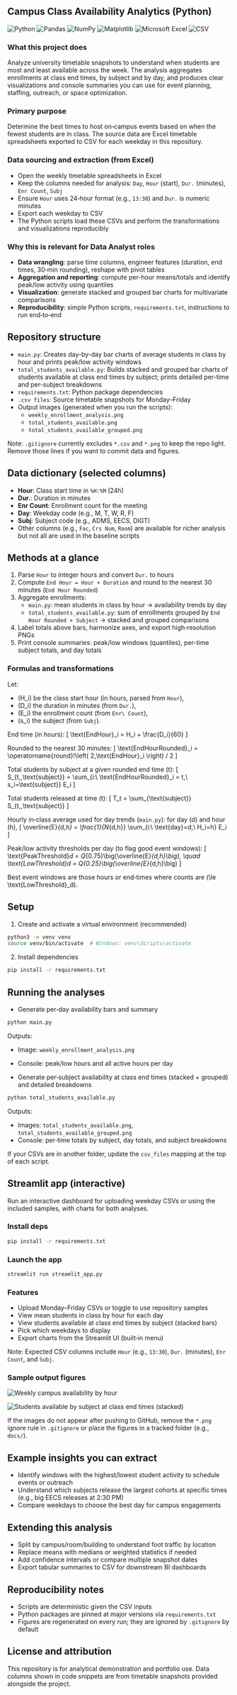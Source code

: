 ## Campus Class Availability Analytics (Python)
![Python](https://img.shields.io/badge/Python-3.13-3776AB?logo=python&logoColor=white)
![Pandas](https://img.shields.io/badge/Pandas-2.3.2-150458?logo=pandas&logoColor=white)
![NumPy](https://img.shields.io/badge/NumPy-2.3.2-013243?logo=numpy&logoColor=white)
![Matplotlib](https://img.shields.io/badge/Matplotlib-3.10.5-11557C?logo=matplotlib&logoColor=white)
![Microsoft Excel](https://img.shields.io/badge/Microsoft%20Excel-Data%20Source-217346?logo=microsoft-excel&logoColor=white)
![CSV](https://img.shields.io/badge/CSV-Datasets-FFB703)

### What this project does
Analyze university timetable snapshots to understand when students are most and least available across the week. The analysis aggregates enrollments at class end times, by subject and by day, and produces clear visualizations and console summaries you can use for event planning, staffing, outreach, or space optimization.

### Primary purpose
Determine the best times to host on‑campus events based on when the fewest students are in class. The source data are Excel timetable spreadsheets exported to CSV for each weekday in this repository.

### Data sourcing and extraction (from Excel)
- Open the weekly timetable spreadsheets in Excel
- Keep the columns needed for analysis: `Day`, `Hour` (start), `Dur.` (minutes), `Enr Count`, `Subj`
- Ensure `Hour` uses 24‑hour format (e.g., `13:30`) and `Dur.` is numeric minutes
- Export each weekday to CSV
- The Python scripts load these CSVs and perform the transformations and visualizations reproducibly

### Why this is relevant for Data Analyst roles
- **Data wrangling**: parse time columns, engineer features (duration, end times, 30‑min rounding), reshape with pivot tables
- **Aggregation and reporting**: compute per-hour means/totals and identify peak/low activity using quantiles
- **Visualization**: generate stacked and grouped bar charts for multivariate comparisons
- **Reproducibility**: simple Python scripts, `requirements.txt`, instructions to run end‑to‑end

## Repository structure
- `main.py`: Creates day-by-day bar charts of average students in class by hour and prints peak/low activity windows
- `total_students_available.py`: Builds stacked and grouped bar charts of students available at class end times by subject; prints detailed per-time and per-subject breakdowns
- `requirements.txt`: Python package dependencies
- `.csv files`: Source timetable snapshots for Monday–Friday
- Output images (generated when you run the scripts):
  - `weekly_enrollment_analysis.png`
  - `total_students_available.png`
  - `total_students_available_grouped.png`

Note: `.gitignore` currently excludes `*.csv` and `*.png` to keep the repo light. Remove those lines if you want to commit data and figures.

## Data dictionary (selected columns)
- **Hour**: Class start time in `%H:%M` (24h)
- **Dur.**: Duration in minutes
- **Enr Count**: Enrollment count for the meeting
- **Day**: Weekday code (e.g., M, T, W, R, F)
- **Subj**: Subject code (e.g., ADMS, EECS, DIGT)
- Other columns (e.g., `Fac`, `Crs Num`, `Room`) are available for richer analysis but not all are used in the baseline scripts

## Methods at a glance
1) Parse `Hour` to integer hours and convert `Dur.` to hours
2) Compute `End Hour = Hour + Duration` and round to the nearest 30 minutes (`End Hour Rounded`)
3) Aggregate enrollments:
   - `main.py`: mean students in class by hour → availability trends by day
   - `total_students_available.py`: sum of enrollments grouped by `End Hour Rounded × Subject` → stacked and grouped comparisons
4) Label totals above bars, harmonize axes, and export high‑resolution PNGs
5) Print console summaries: peak/low windows (quantiles), per-time subject totals, and day totals

### Formulas and transformations
Let:
- \(H_i\) be the class start hour (in hours, parsed from `Hour`),
- \(D_i\) the duration in minutes (from `Dur.`),
- \(E_i\) the enrollment count (from `Enr\ Count`),
- \(s_i\) the subject (from `Subj`).

End time (in hours):
\[ \text{EndHour}_i = H_i + \frac{D_i}{60} \]

Rounded to the nearest 30 minutes:
\[ \text{EndHourRounded}_i = \operatorname{round}\!\left( 2\,\text{EndHour}_i \right) / 2 \]

Total students by subject at a given rounded end time \(t\):
\[ S_{t,\,\text{subject}} = \sum_{i:\ \text{EndHourRounded}_i = t,\ s_i=\text{subject}} E_i \]

Total students released at time \(t\):
\[ T_t = \sum_{\text{subject}} S_{t,\,\text{subject}} \]

Hourly in‑class average used for day trends (`main.py`): for day \(d\) and hour \(h\),
\[ \overline{E}_{d,h} = \frac{1}{N_{d,h}} \sum_{i:\ \text{day}=d,\ H_i=h} E_i \]

Peak/low activity thresholds per day (to flag good event windows):
\[ \text{PeakThreshold}_d = Q_{0.75}\big(\overline{E}_{d,h}\big), \quad \text{LowThreshold}_d = Q_{0.25}\big(\overline{E}_{d,h}\big) \]

Best event windows are those hours or end‑times where counts are \(\le \text{LowThreshold}_d\).

## Setup
1) Create and activate a virtual environment (recommended)
```bash
python3 -m venv venv
source venv/bin/activate  # Windows: venv\Scripts\activate
```
2) Install dependencies
```bash
pip install -r requirements.txt
```

## Running the analyses
- Generate per‑day availability bars and summary
```bash
python main.py
```
Outputs:
- Image: `weekly_enrollment_analysis.png`
- Console: peak/low hours and all active hours per day

- Generate per‑subject availability at class end times (stacked + grouped) and detailed breakdowns
```bash
python total_students_available.py
```
Outputs:
- Images: `total_students_available.png`, `total_students_available_grouped.png`
- Console: per‑time totals by subject, day totals, and subject breakdowns

If your CSVs are in another folder, update the `csv_files` mapping at the top of each script.

## Streamlit app (interactive)

Run an interactive dashboard for uploading weekday CSVs or using the included samples, with charts for both analyses.

### Install deps
```bash
pip install -r requirements.txt
```

### Launch the app
```bash
streamlit run streamlit_app.py
```

### Features
- Upload Monday–Friday CSVs or toggle to use repository samples
- View mean students in class by hour for each day
- View students available at class end times by subject (stacked bars)
- Pick which weekdays to display
- Export charts from the Streamlit UI (built‑in menu)

Note: Expected CSV columns include `Hour` (e.g., `13:30`), `Dur.` (minutes), `Enr Count`, and `Subj`.

### Sample output figures

![Weekly campus availability by hour](weekly_enrollment_analysis.png)

![Students available by subject at class end times (stacked)](total_students_available.png)

If the images do not appear after pushing to GitHub, remove the `*.png` ignore rule in `.gitignore` or place the figures in a tracked folder (e.g., `docs/`).

## Example insights you can extract
- Identify windows with the highest/lowest student activity to schedule events or outreach
- Understand which subjects release the largest cohorts at specific times (e.g., big EECS releases at 2:30 PM)
- Compare weekdays to choose the best day for campus engagements

## Extending this analysis
- Split by campus/room/building to understand foot traffic by location
- Replace means with medians or weighted statistics if needed
- Add confidence intervals or compare multiple snapshot dates
- Export tabular summaries to CSV for downstream BI dashboards

## Reproducibility notes
- Scripts are deterministic given the CSV inputs
- Python packages are pinned at major versions via `requirements.txt`
- Figures are regenerated on every run; they are ignored by `.gitignore` by default

## License and attribution
This repository is for analytical demonstration and portfolio use. Data columns shown in code snippets are from timetable snapshots provided alongside the project.


